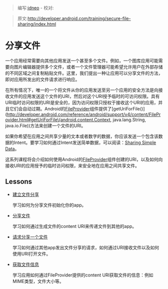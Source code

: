 > 编写:[jdneo](https://github.com/jdneo) - 校对:

> 原文:<http://developer.android.com/training/secure-file-sharing/index.html>

# 分享文件

一个应用经常需要向其他应用发送一个甚至多个文件。例如，一个图库应用可能需要向图片编辑器提供多个文件，或者一个文件管理器可能希望允许用户在外部存储的不同区域之间复制粘贴文件。这里，我们提出一种让应用可以分享文件的方法，即对应用所发出的文件请求进行响应。

在所有情况下，唯一的一个将文件从你的应用发送至另一个应用的安全方法是向接收文件的应用发送这个文件的URI，然后对这个URI授予临时的可访问权限。具有URI临时访问权限的URI是安全的，因为访问权限只授权于接收这个URI的应用，并且它们会自动过期。Android的[FileProvider](http://developer.android.com/reference/android/support/v4/content/FileProvider.html)组件提供了[getUriForFile()](http://developer.android.com/reference/android/support/v4/content/FileProvider.html#getUriForFile\(android.content.Context, java.lang.String, java.io.File\))方法来创建一个文件的URI。

如果你希望在应用之间共享少量的文本或者数字的数据，你应该发送一个包含该数据的Intent。要学习如何通过Intent发送简单数据，可以阅读：[Sharing Simple Data](/sharing/index.html)。

这系列课程将会介绍如何使用Android的[FileProvider](http://developer.android.com/reference/android/support/v4/content/FileProvider.html)组件创建的URI，以及如何向接收URI的应用授予的临时访问权限，来安全地在应用之间共享文件。

## Lessons

* [建立文件分享](setup-sharing.html)

  学习如何为分享文件初始化你的app。


* [分享文件](sharing-file.html)

  学习如何通过生成文件的content URI来传递文件到其他的app。


* [请求分享一个文件](request-file.html)

  学习如何通过其他app发出文件分享的请求，如何通过URI接收文件以及如何使用URI打开文件。


* [获取文件信息](retrieve-info.html)

  学习应用如何通过FileProvider提供的content URI获取文件的信息：例如MIME类型，文件大小等。
